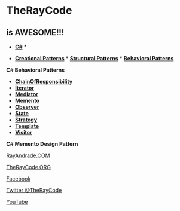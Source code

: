# TheRayCode
## is AWESOME!!!

* **[C#](../README.md)** * 

* **[Creational Patterns](../Creational/README.md)** * **[Structural Patterns](../Structural/README.md)** * **[Behavioral Patterns](../README.md)**

**C# Behavioral Patterns**

* **[ChainOfResponsibility](../ChainOfResponsibility/README.md)**
* **[Iterator](../Iterator/README.md)**
* **[Mediator](../Mediator/README.md)**
* **[Memento](./README.md)**
* **[Observer](../Observer/README.md)**
* **[State](../State/README.md)**
* **[Strategy](../Strategy/README.md)**
* **[Template](../Template/README.md)**
* **[Visitor](../Visitor/README.md)**

**C# Memento Design Pattern**

[RayAndrade.COM](https://www.RayAndrade.com)

[TheRayCode.ORG](https://www.TheRayCode.org)

[Facebook](https://www.facebook.com/TheRayCode/)

[Twitter @TheRayCode](https://www.twitter.com/TheRayCode/)

[YouTube](https://www.youtube.com/AndradeRay/)
